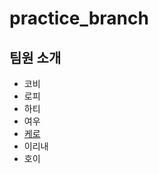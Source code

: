 # practice_branch

## 팀원 소개
- 코비
- 로피
- 하티
- 여우
- [케로](https://github.com/sujin9/practice_branch/blob/dev/kero.md)
- 이리내
- 호이
